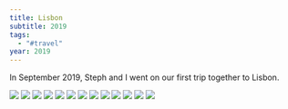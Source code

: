 ```yaml
---
title: Lisbon
subtitle: 2019
tags:
  - "#travel"
year: 2019
---
```

In September 2019, Steph and I went on our first trip together to Lisbon. 

<img src="{{ site.baseurl }}/assets/lisbon/Lisbon - 1.jpeg"/>  

<img src="{{ site.baseurl }}/assets/lisbon/Lisbon - 2.jpeg"/>  

<img src="{{ site.baseurl }}/assets/lisbon/Lisbon - 3.jpeg"/>
<img src="{{ site.baseurl }}/assets/lisbon/Lisbon - 4.jpeg"/>
<img src="{{ site.baseurl }}/assets/lisbon/Lisbon - 5.jpeg"/>
<img src="{{ site.baseurl }}/assets/lisbon/Lisbon - 6.jpeg"/>
<img src="{{ site.baseurl }}/assets/lisbon/Lisbon - 7.jpeg"/>
<img src="{{ site.baseurl }}/assets/lisbon/Lisbon - 8.jpeg"/> 
<img src="{{ site.baseurl }}/assets/lisbon/Lisbon - 9.jpeg"/>  

<img src="{{ site.baseurl }}/assets/lisbon/Lisbon - 10.jpeg"/>  

<img src="{{ site.baseurl }}/assets/lisbon/Lisbon - 11.jpeg"/>  

<img src="{{ site.baseurl }}/assets/lisbon/Lisbon - 12.jpeg"/>  

<img src="{{ site.baseurl }}/assets/lisbon/Lisbon - 13.jpeg"/>
